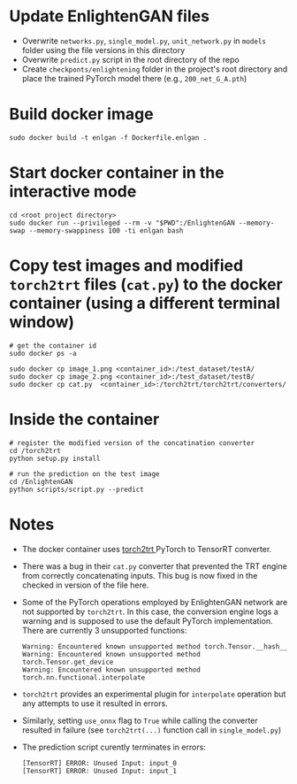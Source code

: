 # Update EnlightenGAN files  

* Overwrite `networks.py`, `single_model.py`, `unit_network.py` in `models` folder using the file versions in this directory
* Overwrite `predict.py` script in the root directory of the repo
* Create `checkponts/enlightening` folder in the project's root directory and place the trained PyTorch model there (e.g., `200_net_G_A.pth`)

# Build docker image

```
sudo docker build -t enlgan -f Dockerfile.enlgan .
```

# Start docker container in the interactive mode
```
cd <root project directory>
sudo docker run --privileged --rm -v "$PWD":/EnlightenGAN --memory-swap --memory-swappiness 100 -ti enlgan bash
```  

# Copy test images and modified `torch2trt` files (`cat.py`) to the docker container (using a different terminal window)

```
# get the container id
sudo docker ps -a

sudo docker cp image_1.png <container_id>:/test_dataset/testA/
sudo docker cp image_2.png <container_id>:/test_dataset/testB/
sudo docker cp cat.py  <container_id>:/torch2trt/torch2trt/converters/
```  

# Inside the container

```
# register the modified version of the concatination converter
cd /torch2trt
python setup.py install

# run the prediction on the test image
cd /EnlightenGAN
python scripts/script.py --predict
```

# Notes 

* The docker container uses [torch2trt ](https://github.com/NVIDIA-AI-IOT/torch2trt) PyTorch to TensorRT converter.

* There was a bug in their `cat.py` converter that prevented the TRT engine from correctly concatenating inputs. This bug is now fixed in the checked in version of the file here.

* Some of the PyTorch operations employed by EnlightenGAN network are not supported by `torch2trt`. In this case, the conversion engine logs a warning and is supposed to use the default PyTorch implementation. There are currently 3 unsupported functions:

  ```
  Warning: Encountered known unsupported method torch.Tensor.__hash__
  Warning: Encountered known unsupported method torch.Tensor.get_device
  Warning: Encountered known unsupported method torch.nn.functional.interpolate
  ```  

* `torch2trt` provides an experimental plugin for `interpolate` operation but any attempts to use it resulted in errors.  

* Similarly, setting `use_onnx` flag to `True` while calling the converter resulted in failure (see `torch2trt(...)` function call in `single_model.py`)

* The prediction script curently terminates in errors:  
  ```
  [TensorRT] ERROR: Unused Input: input_0
  [TensorRT] ERROR: Unused Input: input_1
  ```




